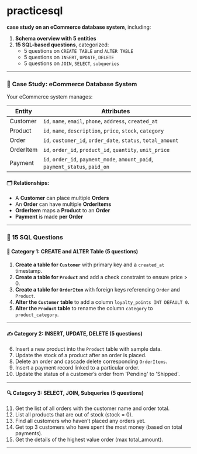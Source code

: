 # practicesql
**case study on an eCommerce database system**, including:

1. **Schema overview with 5 entities**
2. **15 SQL-based questions**, categorized:
   - 5 questions on `CREATE TABLE` and `ALTER TABLE`
   - 5 questions on `INSERT`, `UPDATE`, `DELETE`
   - 5 questions on `JOIN`, `SELECT`, `subqueries`

---

### 📘 **Case Study: eCommerce Database System**

Your eCommerce system manages:

| Entity        | Attributes                                                                 |
|---------------|----------------------------------------------------------------------------|
| Customer      | `id`, `name`, `email`, `phone`, `address`, `created_at`                   |
| Product       | `id`, `name`, `description`, `price`, `stock`, `category`                 |
| Order         | `id`, `customer_id`, `order_date`, `status`, `total_amount`               |
| OrderItem     | `id`, `order_id`, `product_id`, `quantity`, `unit_price`                  |
| Payment       | `id`, `order_id`, `payment_mode`, `amount_paid`, `payment_status`, `paid_on` |

#### 🗂 Relationships:
- A **Customer** can place multiple **Orders**
- An **Order** can have multiple **OrderItems**
- **OrderItem** maps a **Product** to an **Order**
- **Payment** is made **per Order**

---

### 🧠 **15 SQL Questions**

#### 🧱 Category 1: CREATE and ALTER Table (5 questions)

1. **Create a table for `Customer`** with primary key and a `created_at` timestamp.
2. **Create a table for `Product`** and add a check constraint to ensure price > 0.
3. **Create a table for `OrderItem`** with foreign keys referencing `Order` and `Product`.
4. **Alter the `Customer` table** to add a column `loyalty_points INT DEFAULT 0`.
5. **Alter the `Product` table** to rename the column `category` to `product_category`.

---

#### ✍️ Category 2: INSERT, UPDATE, DELETE (5 questions)

6. Insert a new product into the `Product` table with sample data.
7. Update the stock of a product after an order is placed.
8. Delete an order and cascade delete corresponding `OrderItems`.
9. Insert a payment record linked to a particular order.
10. Update the status of a customer’s order from 'Pending' to 'Shipped'.

---

#### 🔍 Category 3: SELECT, JOIN, Subqueries (5 questions)

11. Get the list of all orders with the customer name and order total.
12. List all products that are out of stock (stock = 0).
13. Find all customers who haven’t placed any orders yet.
14. Get top 3 customers who have spent the most money (based on total payments).
15. Get the details of the highest value order (max total_amount).

---
